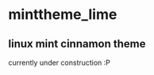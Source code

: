 # minttheme_lime
linux mint cinnamon theme 
-------------------------

currently under construction :P
